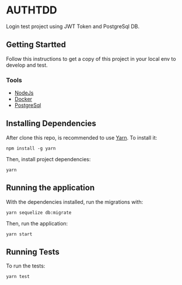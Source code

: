 # AUTHTDD

Login test project using JWT Token and PostgreSql DB.

## Getting Startted

Follow this instructions to get a copy of this project in your local env to develop and test.

### Tools
- [NodeJs](https://nodejs.org/en/download/)
- [Docker](https://docs.docker.com/get-docker/)
- [PostgreSql](https://hub.docker.com/_/postgres)

## Installing Dependencies

After clone this repo, is recommended to use [Yarn](https://yarnpkg.com/). To install it:
```shell
npm install -g yarn
``` 

Then, install project dependencies:
```shell
yarn
``` 

## Running the application

With the dependencies installed, run the migrations with:
```shell
yarn sequelize db:migrate
``` 

Then, run the application:
```shell
yarn start
``` 

## Running Tests

To run the tests:
```shell
yarn test
``` 
